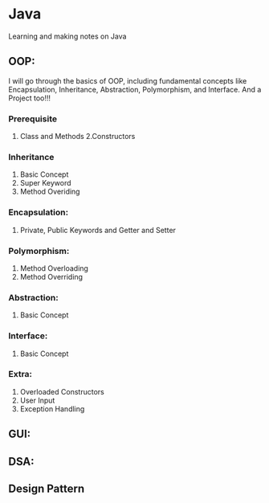 # Java
Learning and making notes on Java
## OOP:

I will go through the basics of OOP, including fundamental concepts like Encapsulation, Inheritance, Abstraction, Polymorphism, and Interface. And a Project too!!!

### Prerequisite

1. Class and Methods
2.Constructors

### Inheritance
1. Basic Concept
2. Super Keyword
3. Method Overiding

### Encapsulation:
1. Private, Public Keywords and Getter and Setter

### Polymorphism:
1. Method Overloading
2. Method Overriding

### Abstraction:
1. Basic Concept

### Interface:
1. Basic Concept

### Extra:
1. Overloaded Constructors
2. User Input
3. Exception Handling


## GUI:
## DSA:
## Design Pattern
